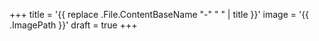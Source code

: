 +++
title = '{{ replace .File.ContentBaseName "-" " " | title }}'
image = '{{ .ImagePath }}'
draft = true
+++
